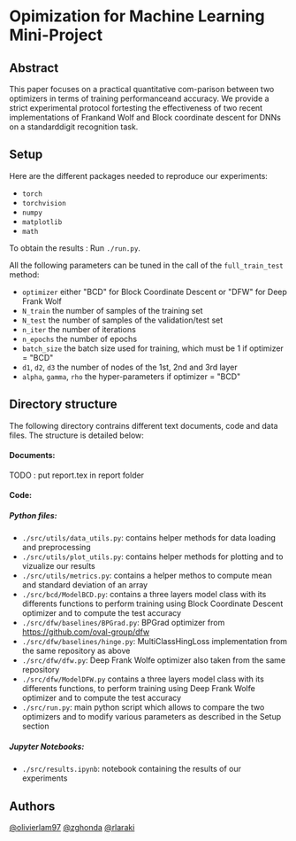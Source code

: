 # Opimization for Machine Learning Mini-Project



## Abstract

This paper focuses on a practical quantitative com-parison between two optimizers in terms of training performanceand accuracy. We provide a strict experimental protocol fortesting the effectiveness of two recent implementations of Frankand Wolf and Block coordinate descent for DNNs on a standarddigit recognition task.

## Setup

Here are the different packages needed to reproduce our experiments:

- `torch`
- `torchvision`
- `numpy`
- `matplotlib`
- `math`

To obtain the results : 
Run `./run.py`.

All the following parameters can be tuned in the call of the `full_train_test` method:

- `optimizer` either "BCD" for Block Coordinate Descent or "DFW" for Deep Frank Wolf
- `N_train` the number of samples of the training set
- `N_test` the number of samples of the validation/test set
- `n_iter` the number of iterations
- `n_epochs` the number of epochs
- `batch_size` the batch size used for training, which must be 1 if optimizer = "BCD"
- `d1`, `d2`, `d3` the number of nodes of the 1st, 2nd and 3rd layer
- `alpha`, `gamma`, `rho` the hyper-parameters if optimizer = "BCD"

## Directory structure

The following directory contrains different text documents, code and data files. The structure is detailed below:

#### Documents:

TODO : put report.tex in report folder

#### Code:

##### Python files:

- `./src/utils/data_utils.py`: contains helper methods for data loading and preprocessing
- `./src/utils/plot_utils.py`: contains helper methods for plotting and to vizualize our results
- `./src/utils/metrics.py`: contains a helper methos to compute mean and standard deviation of an array
- `./src/bcd/ModelBCD.py`: contains a three layers model class with its differents functions to perform training using Block Coordinate Descent optimizer and to compute the test accuracy
- `./src/dfw/baselines/BPGrad.py`: BPGrad optimizer from https://github.com/oval-group/dfw
- `./src/dfw/baselines/hinge.py`: MultiClassHingLoss implementation from the same repository as above
- `./src/dfw/dfw.py`: Deep Frank Wolfe optimizer also taken from the same repository
- `./src/dfw/ModelDFW.py` contains a three layers model class with its differents functions, to perform training using Deep Frank Wolfe optimizer and to compute the test accuracy
- `./src/run.py`: main python script which allows to compare the two optimizers and to modify various parameters as described in the Setup section

##### Jupyter Notebooks:

- `./src/results.ipynb`: notebook containing the results of our experiments



## Authors 

[@olivierlam97](https://github.com/olivierlam97) 
[@zghonda](https://github.com/zghonda) 
[@rlaraki](https://github.com/rlaraki)



